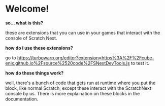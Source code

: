 # Welcome!
<b> so... what is this? </b>

these are extensions that you can use in your games that interact with the console of Scratch Next.

<b> how do i use these extensions? </b>

go to https://turbowarp.org/editor?extension=https%3A%2F%2Fcube-enix.github.io%2Fsource%2520code%2FSNextDevTools.js to test it.

<b> how do these things work? </b>

well, there's a bunch of code that gets run at runtime where you put the block, like normal Scratch, except these interact with the ScratchNext console by us.
There is more explaination on these blocks in the documentation.
